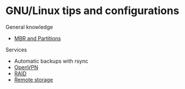# GNU/Linux tips and configurations

General knowledge
- [MBR and Partitions](https://github.com/dubzzz/gnu-linux-tips/blob/master/mbr/README.md)

Services
- Automatic backups with rsync
- [OpenVPN](https://github.com/dubzzz/gnu-linux-tips/blob/master/openvpn/README.md)
- [RAID](https://github.com/dubzzz/gnu-linux-tips/blob/master/raid/README.md)
- [Remote storage](https://github.com/dubzzz/gnu-linux-tips/blob/master/remote-storage/README.md)
